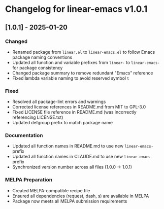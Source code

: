 # Changelog for linear-emacs v1.0.1

## [1.0.1] - 2025-01-20

### Changed
- Renamed package from `linear.el` to `linear-emacs.el` to follow Emacs package naming conventions
- Updated all function and variable prefixes from `linear-` to `linear-emacs-` for package consistency
- Changed package summary to remove redundant "Emacs" reference
- Fixed lambda variable naming to avoid reserved symbol `t`

### Fixed
- Resolved all package-lint errors and warnings
- Corrected license references in README.md from MIT to GPL-3.0
- Fixed LICENSE file reference in README.md (was incorrectly referencing LICENSE.txt)
- Updated defgroup prefix to match package name

### Documentation
- Updated all function names in README.md to use new `linear-emacs-` prefix
- Updated all function names in CLAUDE.md to use new `linear-emacs-` prefix
- Synchronized version number across all files (1.0.0 → 1.0.1)

### MELPA Preparation
- Created MELPA-compatible recipe file
- Ensured all dependencies (request, dash, s) are available in MELPA
- Package now meets all MELPA submission requirements